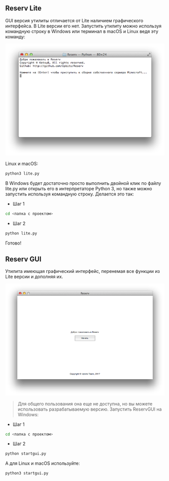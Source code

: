 ## Reserv Lite

GUI версия утилиты отличается от Lite наличием графического интерфейса. В Lite версии его нет.
Запустить утилиту можно используя командную строку в Windows или терминал в macOS и Linux ведя эту команду:

![](screenshots/lite.png)

Linux и macOS:
```sh
python3 lite.py
```
В Windows будет достаточно просто выполнить двойной клик по файлу lite.py или открыть его в интерпретаторе Python 3, но также можно запустить используя командную строку. Делается это так:
* Шаг 1
```sh
cd <папка с проектом>
```

* Шаг 2
```sh
python lite.py
```
Готово!

## Reserv GUI

Утилита имеющая графический интерфейс, перенемая все функции из Lite версии и дополняя их.

![](screenshots/gui.png)

> Для общего пользования она еще не доступна, но вы можете использовать разрабатываемую версию.
Запустить ReservGUI на Windows:
* Шаг 1
```sh
cd <папка с проектом>
```

* Шаг 2
```sh
python startgui.py
```

А для Linux и macOS используйте:
```sh
python3 startgui.py
```
